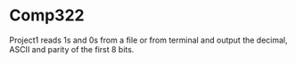 # Comp322
Project1 reads 1s and 0s from a file or from terminal and output the decimal, ASCII and parity of the first 8 bits.
